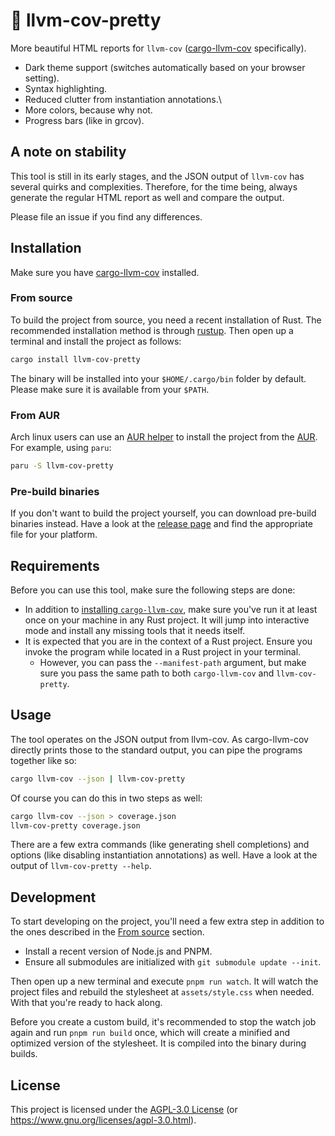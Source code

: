 # 💄 llvm-cov-pretty

More beautiful HTML reports for `llvm-cov` ([cargo-llvm-cov](https://github.com/taiki-e/cargo-llvm-cov) specifically).

- Dark theme support (switches automatically based on your browser setting).
- Syntax highlighting.
- Reduced clutter from instantiation annotations.\
- More colors, because why not.
- Progress bars (like in grcov).

## A note on stability

This tool is still in its early stages, and the JSON output of `llvm-cov` has several quirks and complexities. Therefore, for the time being, always generate the regular HTML report as well and compare the output.

Please file an issue if you find any differences.

## Installation

Make sure you have [cargo-llvm-cov](https://github.com/taiki-e/cargo-llvm-cov#installation) installed.

### From source

To build the project from source, you need a recent installation of Rust. The recommended installation method is through [rustup](https://rustup.rs/). Then open up a terminal and install the project as follows:

```sh
cargo install llvm-cov-pretty
```

The binary will be installed into your `$HOME/.cargo/bin` folder by default. Please make sure it is available from your `$PATH`.

### From AUR

Arch linux users can use an [AUR helper](https://wiki.archlinux.org/title/AUR_helpers) to install the project from the [AUR](https://aur.archlinux.org). For example, using `paru`:

```sh
paru -S llvm-cov-pretty
```

### Pre-build binaries

If you don't want to build the project yourself, you can download pre-build binaries instead. Have a look at the [release page](https://github.com/dnaka91/llvm-cov-pretty/releases) and find the appropriate file for your platform.

## Requirements

Before you can use this tool, make sure the following steps are done:

- In addition to [installing `cargo-llvm-cov`](#installation), make sure you've run it at least once on your machine in any Rust project. It will jump into interactive mode and install any missing tools that it needs itself.
- It is expected that you are in the context of a Rust project. Ensure you invoke the program while located in a Rust project in your terminal.
  - However, you can pass the `--manifest-path` argument, but make sure you pass the same path to both `cargo-llvm-cov` and `llvm-cov-pretty`.

## Usage

The tool operates on the JSON output from llvm-cov. As cargo-llvm-cov directly prints those to the standard output, you can pipe the programs together like so:

```sh
cargo llvm-cov --json | llvm-cov-pretty
```

Of course you can do this in two steps as well:

```sh
cargo llvm-cov --json > coverage.json
llvm-cov-pretty coverage.json
```

There are a few extra commands (like generating shell completions) and options (like disabling instantiation annotations) as well. Have a look at the output of `llvm-cov-pretty --help`.

## Development

To start developing on the project, you'll need a few extra step in addition to the ones described in the [From source](#from-source) section.

- Install a recent version of Node.js and PNPM.
- Ensure all submodules are initialized with `git submodule update --init`.

Then open up a new terminal and execute `pnpm run watch`. It will watch the project files and rebuild the stylesheet at `assets/style.css` when needed. With that you're ready to hack along.

Before you create a custom build, it's recommended to stop the watch job again and run `pnpm run build` once, which will create a minified and optimized version of the stylesheet. It is compiled into the binary during builds.

## License

This project is licensed under the [AGPL-3.0 License](LICENSE) (or
<https://www.gnu.org/licenses/agpl-3.0.html>).
